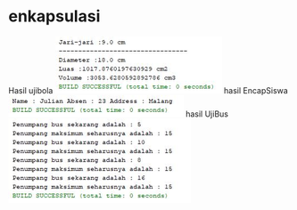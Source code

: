 # enkapsulasi
Hasil ujibola
![alt text](https://github.com/Pramuja/enkapsulasi/blob/master/ujibola.JPG)
hasil EncapSiswa
![alt text](https://github.com/Pramuja/enkapsulasi/blob/master/hasilencapsiswa.JPG)
hasil UjiBus
![alt text](https://github.com/Pramuja/enkapsulasi/blob/master/hasilujibus.JPG)
